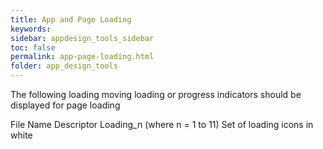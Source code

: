 ```yaml
---
title: App and Page Loading
keywords:
sidebar: appdesign_tools_sidebar
toc: false
permalink: app-page-loading.html
folder: app_design_tools 
---
```





The following loading moving loading or progress indicators should be displayed for page loading

File Name	Descriptor
Loading_n (where n = 1 to 11)	Set of loading icons in white